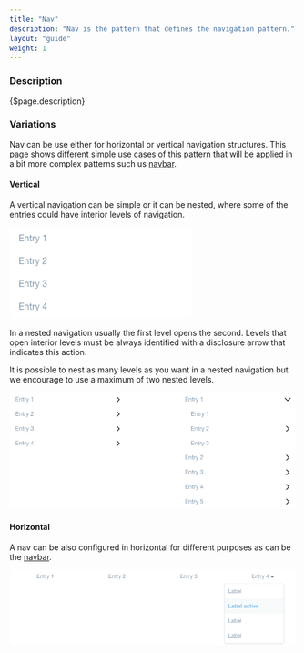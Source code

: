 ```yaml
---
title: "Nav"
description: "Nav is the pattern that defines the navigation pattern."
layout: "guide"
weight: 1
---
```


### Description

{$page.description}

### Variations

Nav can be use either for horizontal or vertical navigation structures. This page shows different simple use cases of this pattern that will be applied in a bit more complex patterns such us [navbar](./navbar.html).

#### Vertical
A vertical navigation can be simple or it can be nested, where some of the entries could have interior levels of navigation.

![nav stacked](../../../images/navStacked.png)

In a nested navigation usually the first level opens the second. Levels that open interior levels must be always identified with a disclosure arrow that indicates this action.

It is possible to nest as many levels as you want in a nested navigation but we encourage to use a maximum of two nested levels.

![nav stacked](../../../images/navNested.png)

#### Horizontal
A nav can be also configured in horizontal for different purposes as can be the [navbar](./navbar.html).

![nav stacked](../../../images/navHorizontal.png)
